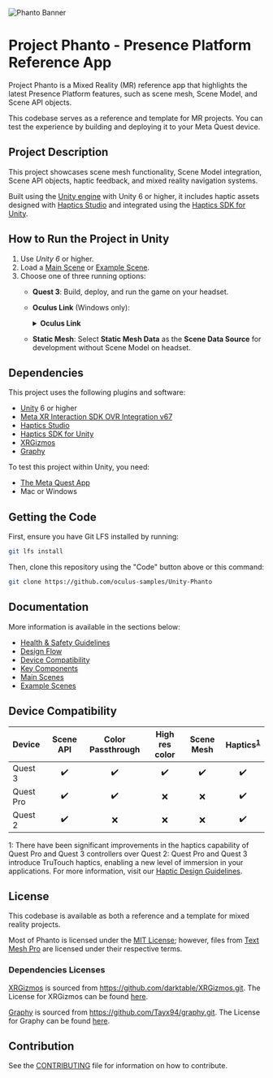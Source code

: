 ![Phanto Banner](./Media/PhantoTitle.png 'Phanto')

# Project Phanto - Presence Platform Reference App

Project Phanto is a Mixed Reality (MR) reference app that highlights the latest Presence Platform features, such as scene mesh, Scene Model, and Scene API objects.

This codebase serves as a reference and template for MR projects. You can test the experience by building and deploying it to your Meta Quest device.

## Project Description

This project showcases scene mesh functionality, Scene Model integration, Scene API objects, haptic feedback, and mixed reality navigation systems.

Built using the [Unity engine](https://unity.com/) with Unity 6 or higher, it includes haptic assets designed with [Haptics Studio](https://developers.meta.com/horizon/documentation/unity/haptics-studio/) and integrated using the [Haptics SDK for Unity](https://developers.meta.com/horizon/documentation/unity/unity-haptics-sdk/).

## How to Run the Project in Unity

1. Use *Unity 6* or higher.
2. Load a [Main Scene](#main-scenes) or [Example Scene](#example-scenes).
3. Choose one of three running options:
    - **Quest 3**: Build, deploy, and run the game on your headset.
    - **Oculus Link** (Windows only):
        <details>
          <summary><b>Oculus Link</b></summary>

        - Open the Oculus app and run Oculus Link from the headset.
        - Select **Scene Api** as the **Scene Data Source** in SceneDataLoaderSettings.asset.
        - With the headset on, navigate to Unity and press "Play".
        - **Note**: Scene mesh and room elements will show up in Link. You can only trigger room scan from within the headset.
        </details>

    - **Static Mesh**: Select **Static Mesh Data** as the **Scene Data Source** for development without Scene Model on headset.

## Dependencies

This project uses the following plugins and software:

- [Unity](https://unity.com/download) 6 or higher
- [Meta XR Interaction SDK OVR Integration v67](https://developers.meta.com/horizon/downloads/package/meta-xr-interaction-sdk-ovr-integration/67.0)
- [Haptics Studio](https://developers.meta.com/horizon/documentation/unity/haptics-studio/)
- [Haptics SDK for Unity](https://developers.meta.com/horizon/documentation/unity/unity-haptics-sdk/)
- [XRGizmos](https://github.com/darktable/XRGizmos.git)
- [Graphy](https://github.com/Tayx94/graphy.git)

To test this project within Unity, you need:

- [The Meta Quest App](https://www.meta.com/quest/setup/)
- Mac or Windows

## Getting the Code

First, ensure you have Git LFS installed by running:

```sh
git lfs install
```

Then, clone this repository using the "Code" button above or this command:

```sh
git clone https://github.com/oculus-samples/Unity-Phanto
```

## Documentation

More information is available in the sections below:

- [Health & Safety Guidelines](./Documentation/HealthAndSafetyGuidelines.md)
- [Design Flow](./Documentation/DesignFlow.md)
- [Device Compatibility](#device-compatibility)
- [Key Components](./Documentation/KeyComponents.md)
- [Main Scenes](./Documentation/MainScenes.md)
- [Example Scenes](./Documentation/ExampleScenes.md.md)

## Device Compatibility

| Device    | Scene API | Color Passthrough | High res color | Scene Mesh | Haptics<sup>[1](#HapticsQuality)</sup> |
| :-------- | :-------: | :---------------: | :------------: | :--------: | :------------------------------------: |
| Quest 3   |    ✔️     |        ✔️         |       ✔️       |     ✔️     |                   ✔️                   |
| Quest Pro |    ✔️     |        ✔️         |       ❌       |     ❌     |                   ✔️                   |
| Quest 2   |    ✔️     |        ❌         |       ❌       |     ❌     |                   ✔️                   |

<a name="HapticsQuality">1</a>: There have been significant improvements in the haptics capability of Quest Pro and Quest 3 controllers over Quest 2: Quest Pro and Quest 3 introduce TruTouch haptics, enabling a new level of immersion in your applications. For more information, visit our [Haptic Design Guidelines](https://developers.meta.com/horizon/design/haptics-overview/#meta-quest-platform-and-haptic-hardware-considerations).

## License

This codebase is available as both a reference and a template for mixed reality projects.

Most of Phanto is licensed under the [MIT License](./LICENSE.txt); however, files from [Text Mesh Pro](https://unity.com/legal/licenses/unity-companion-license) are licensed under their respective terms.

### Dependencies Licenses

[XRGizmos](https://github.com/darktable/XRGizmos.git) is sourced from https://github.com/darktable/XRGizmos.git. The License for XRGizmos can be found [here](https://github.com/darktable/XRGizmos/blob/main/LICENSE.txt).

[Graphy](https://github.com/Tayx94/graphy.git) is sourced from https://github.com/Tayx94/graphy.git. The License for Graphy can be found [here](https://github.com/Tayx94/graphy/blob/master/LICENSE).

## Contribution

See the [CONTRIBUTING](./CONTRIBUTING.md) file for information on how to contribute.
